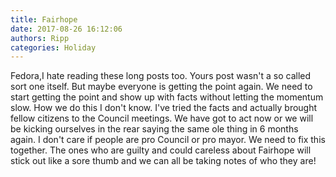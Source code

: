 ```yaml
---
title: Fairhope
date: 2017-08-26 16:12:06
authors: Ripp
categories: Holiday
---
```


 Fedora,I hate reading these long posts too. Yours post wasn't a so called sort one itself. But maybe everyone is getting the point again. We need to start getting the point and show up with facts without letting the momentum slow. How we do this I don't know. I've tried the facts and actually brought fellow  citizens to the Council meetings. We have got to act now or we will be kicking ourselves in the rear saying the same ole thing in 6 months again.  I don't care if people are pro Council or pro mayor. We need to fix this together. The ones who are guilty and could careless about Fairhope will stick out like a sore thumb and we can all be taking notes of who they are!